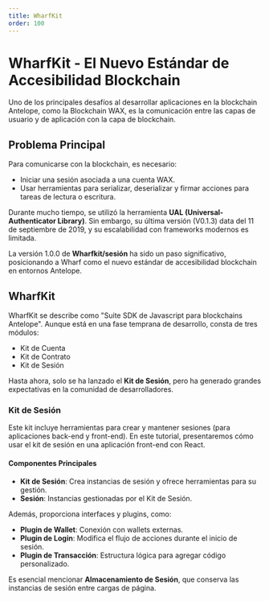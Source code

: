 ```yaml
---
title: WharfKit
order: 100
---
```


# WharfKit - El Nuevo Estándar de Accesibilidad Blockchain

Uno de los principales desafíos al desarrollar aplicaciones en la blockchain Antelope, como la Blockchain WAX, es la comunicación entre las capas de usuario y de aplicación con la capa de blockchain.

## Problema Principal

Para comunicarse con la blockchain, es necesario:

- Iniciar una sesión asociada a una cuenta WAX.
- Usar herramientas para serializar, deserializar y firmar acciones para tareas de lectura o escritura.

Durante mucho tiempo, se utilizó la herramienta **UAL (Universal-Authenticator Library)**. Sin embargo, su última versión (V0.1.3) data del 11 de septiembre de 2019, y su escalabilidad con frameworks modernos es limitada.

La versión 1.0.0 de **Wharfkit/sesión** ha sido un paso significativo, posicionando a Wharf como el nuevo estándar de accesibilidad blockchain en entornos Antelope.

## WharfKit

WharfKit se describe como "Suite SDK de Javascript para blockchains Antelope". Aunque está en una fase temprana de desarrollo, consta de tres módulos:

- Kit de Cuenta
- Kit de Contrato
- Kit de Sesión

Hasta ahora, solo se ha lanzado el **Kit de Sesión**, pero ha generado grandes expectativas en la comunidad de desarrolladores.

### Kit de Sesión

Este kit incluye herramientas para crear y mantener sesiones (para aplicaciones back-end y front-end). En este tutorial, presentaremos cómo usar el kit de sesión en una aplicación front-end con React.

#### Componentes Principales

- **Kit de Sesión**: Crea instancias de sesión y ofrece herramientas para su gestión.
- **Sesión**: Instancias gestionadas por el Kit de Sesión.

Además, proporciona interfaces y plugins, como:

- **Plugin de Wallet**: Conexión con wallets externas.
- **Plugin de Login**: Modifica el flujo de acciones durante el inicio de sesión.
- **Plugin de Transacción**: Estructura lógica para agregar código personalizado.

Es esencial mencionar **Almacenamiento de Sesión**, que conserva las instancias de sesión entre cargas de página.

<ChildTableOfContents :max="2" title="Más contenidos en esta sección" />